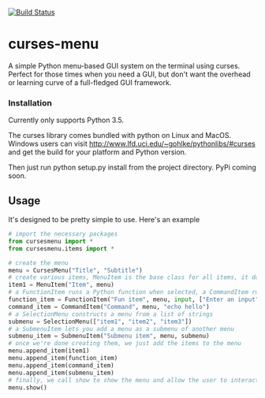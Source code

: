[![Build Status](https://travis-ci.com/pmbarrett314/curses-menu.svg?token=eWX7zFvhdYRJVxPoXia3&branch=master)](https://travis-ci.com/pmbarrett314/curses-menu)

# curses-menu
A simple Python menu-based GUI system on the terminal using curses. Perfect for those times when you need a GUI, but don't want the overhead or learning curve of a full-fledged GUI framework.

### Installation
Currently only supports Python 3.5.

The curses library comes bundled with python on Linux and MacOS. Windows users can visit http://www.lfd.uci.edu/~gohlke/pythonlibs/#curses and get the build for your platform and Python version.

Then just run python setup.py install from the project directory. PyPi coming soon.

## Usage
It's designed to be pretty simple to use. Here's an example

```Python
# import the necessary packages
from cursesmenu import *
from cursesmenu.items import *

# create the menu
menu = CursesMenu("Title", "Subtitle")
# create various items, MenuItem is the base class for all items, it doesn't do anything when selected
item1 = MenuItem("Item", menu)
# a FunctionItem runs a Python function when selected, a CommandItem runs a console command
function_item = FunctionItem("Fun item", menu, input, ["Enter an input"])
command_item = CommandItem("Command", menu, "echo hello")
# a SelectionMenu constructs a menu from a list of strings
submenu = SelectionMenu(["item1", "item2", "item3"])
# a SubmenuItem lets you add a menu as a submenu of another menu
submenu_item = SubmenuItem("Submenu item", menu, submenu)
# once we're done creating them, we just add the items to the menu
menu.append_item(item1)
menu.append_item(function_item)
menu.append_item(command_item)
menu.append_item(submenu_item)
# finally, we call show to show the menu and allow the user to interact
menu.show()
```
